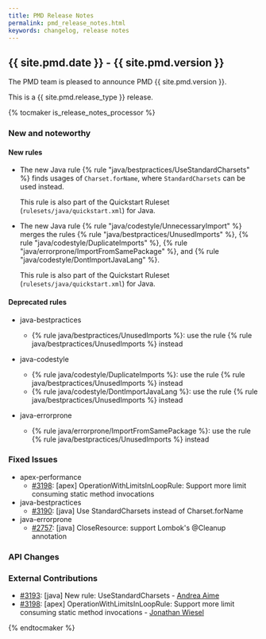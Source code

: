 ```yaml
---
title: PMD Release Notes
permalink: pmd_release_notes.html
keywords: changelog, release notes
---
```


## {{ site.pmd.date }} - {{ site.pmd.version }}

The PMD team is pleased to announce PMD {{ site.pmd.version }}.

This is a {{ site.pmd.release_type }} release.

{% tocmaker is_release_notes_processor %}

### New and noteworthy

#### New rules

*   The new Java rule {% rule "java/bestpractices/UseStandardCharsets" %} finds usages of `Charset.forName`,
    where `StandardCharsets` can be used instead.

    This rule is also part of the Quickstart Ruleset (`rulesets/java/quickstart.xml`) for Java.

*   The new Java rule {% rule "java/codestyle/UnnecessaryImport" %} merges the rules
    {% rule "java/bestpractices/UnusedImports" %}, {% rule "java/codestyle/DuplicateImports" %},
    {% rule "java/errorprone/ImportFromSamePackage" %}, and {% rule "java/codestyle/DontImportJavaLang" %}.

    This rule is also part of the Quickstart Ruleset (`rulesets/java/quickstart.xml`) for Java.

#### Deprecated rules

*   java-bestpractices
    *   {% rule java/bestpractices/UnusedImports %}: use the rule {% rule java/bestpractices/UnusedImports %} instead

*   java-codestyle
    *   {% rule java/codestyle/DuplicateImports %}: use the rule {% rule java/bestpractices/UnusedImports %} instead
    *   {% rule java/codestyle/DontImportJavaLang %}: use the rule {% rule java/bestpractices/UnusedImports %} instead

*   java-errorprone
    *   {% rule java/errorprone/ImportFromSamePackage %}: use the rule {% rule java/bestpractices/UnusedImports %} instead


### Fixed Issues

*   apex-performance
    *   [#3198](https://github.com/pmd/pmd/pull/3198): \[apex] OperationWithLimitsInLoopRule: Support more limit consuming static method invocations
*   java-bestpractices
    *   [#3190](https://github.com/pmd/pmd/issues/3190): \[java] Use StandardCharsets instead of Charset.forName
*   java-errorprone
    *   [#2757](https://github.com/pmd/pmd/issues/2757): \[java] CloseResource: support Lombok's @Cleanup annotation

### API Changes

### External Contributions

*   [#3193](https://github.com/pmd/pmd/pull/3193): \[java] New rule: UseStandardCharsets - [Andrea Aime](https://github.com/aaime)
*   [#3198](https://github.com/pmd/pmd/pull/3198): \[apex] OperationWithLimitsInLoopRule: Support more limit consuming static method invocations - [Jonathan Wiesel](https://github.com/jonathanwiesel)

{% endtocmaker %}

